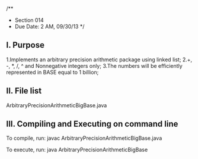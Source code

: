 /** 
* Section 014
* Due Date: 2 AM, 09/30/13
*/


I. Purpose
----------

1.Implements an arbitrary precision arithmetic package using linked list; 
2.+, -, *, /, ^ and Nonnegative integers only;
3.The numbers will be efficiently represented in BASE equal to 1 billion;



II. File list
--------------
ArbitraryPrecisionArithmeticBigBase.java



III. Compiling and Executing on command line
---------------------------------------------

To compile, run:
javac ArbitraryPrecisionArithmeticBigBase.java

To execute, run:
java ArbitraryPrecisionArithmeticBigBase
